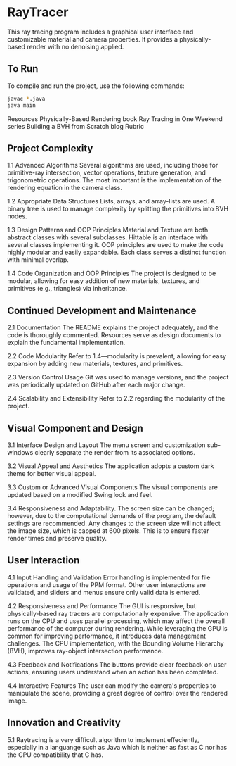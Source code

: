 # RayTracer

This ray tracing program includes a graphical user interface and customizable material and camera properties. It provides a physically-based render with no denoising applied.

## To Run
To compile and run the project, use the following commands:

```bash
javac *.java
java main
```
Resources
Physically-Based Rendering book
Ray Tracing in One Weekend series
Building a BVH from Scratch blog
Rubric

## Project Complexity

1.1 Advanced Algorithms
Several algorithms are used, including those for primitive-ray intersection, vector operations, texture generation, and trigonometric operations. The most important is the implementation of the rendering equation in the camera class.

1.2 Appropriate Data Structures
Lists, arrays, and array-lists are used. A binary tree is used to manage complexity by splitting the primitives into BVH nodes.

1.3 Design Patterns and OOP Principles
Material and Texture are both abstract classes with several subclasses.
Hittable is an interface with several classes implementing it.
OOP principles are used to make the code highly modular and easily expandable. Each class serves a distinct function with minimal overlap.

1.4 Code Organization and OOP Principles
The project is designed to be modular, allowing for easy addition of new materials, textures, and primitives (e.g., triangles) via inheritance.

## Continued Development and Maintenance

2.1 Documentation
The README explains the project adequately, and the code is thoroughly commented. Resources serve as design documents to explain the fundamental implementation.

2.2 Code Modularity
Refer to 1.4—modularity is prevalent, allowing for easy expansion by adding new materials, textures, and primitives.

2.3 Version Control Usage
Git was used to manage versions, and the project was periodically updated on GitHub after each major change.

2.4 Scalability and Extensibility
Refer to 2.2 regarding the modularity of the project.

## Visual Component and Design 

3.1 Interface Design and Layout
The menu screen and customization sub-windows clearly separate the render from its associated options.

3.2 Visual Appeal and Aesthetics
The application adopts a custom dark theme for better visual appeal.

3.3 Custom or Advanced Visual Components
The visual components are updated based on a modified Swing look and feel.

3.4 Responsiveness and Adaptability.
The screen size can be changed; however, due to the computational demands of the program, the default settings are recommended. Any changes to the screen size will not affect the image size, which is capped at 600 pixels. This is to ensure faster render times and preserve quality.

## User Interaction

4.1 Input Handling and Validation 
Error handling is implemented for file operations and usage of the PPM format. Other user interactions are validated, and sliders and menus ensure only valid data is entered.

4.2 Responsiveness and Performance 
The GUI is responsive, but physically-based ray tracers are computationally expensive. The application runs on the CPU and uses parallel processing, which may affect the overall performance of the computer during rendering. While leveraging the GPU is common for improving performance, it introduces data management challenges. The CPU implementation, with the Bounding Volume Hierarchy (BVH), improves ray-object intersection performance.

4.3 Feedback and Notifications 
The buttons provide clear feedback on user actions, ensuring users understand when an action has been completed.

4.4 Interactive Features 
The user can modify the camera's properties to manipulate the scene, providing a great degree of control over the rendered image.     

## Innovation and Creativity

5.1 
Raytracing is a very difficult algorithm to implement effeciently, especially in a languange such as Java which is neither as fast as C nor has the GPU compatibility that C has.
